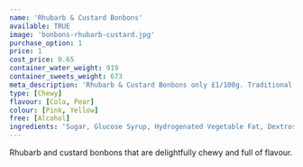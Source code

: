 ```yaml
---
name: 'Rhubarb & Custard Bonbons'
available: TRUE
image: 'bonbons-rhubarb-custard.jpg'
purchase_option: 1
price: 1
cost_price: 0.65
container_water_weight: 919
container_sweets_weight: 673
meta_description: 'Rhubarb & Custard Bonbons only £1/100g. Traditional sweets and more at Humbugs Confectionery Store. Specialists in satisfying your sweet tooth!'
type: [Chewy]
flavour: [Cola, Pear]
colour: [Pink, Yellow]
free: [Alcohol]
ingredients: 'Sugar, Glucose Syrup, Hydrogenated Vegetable Fat, Dextrose, Sorbitol, Citric Acid, Gelatine, Emulsifier: E473, Colours: E120, E100'
---
```

Rhubarb and custard bonbons that are delightfully chewy and full of flavour.